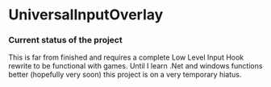 # UniversalInputOverlay

### Current status of the project
This is far from finished and requires a complete Low Level Input Hook rewrite to be functional with games. Until I learn .Net and windows functions better (hopefully very soon) this project is on a very temporary hiatus.
